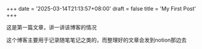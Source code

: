 +++
date = '2025-03-14T21:13:57+08:00'
draft = false
title = 'My First Post'
+++

这是第一篇文章，讲一讲该博客的情况

这个博客主要用于记录随笔笔记之类的，而整理好的文章会发到notion那边去

